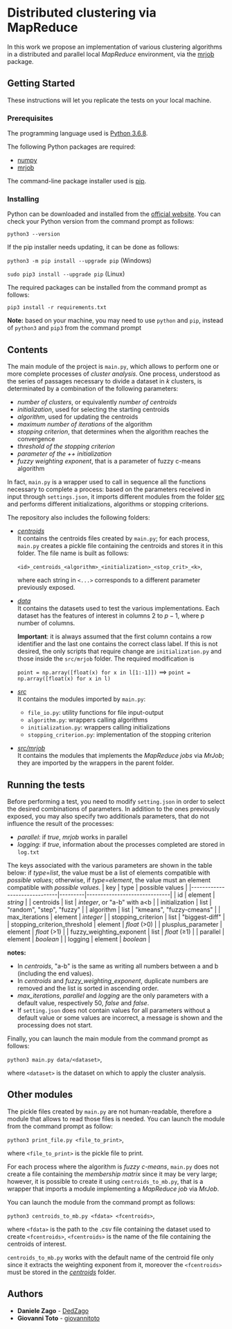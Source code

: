# Distributed clustering via MapReduce

In this work we propose an implementation of various clustering algorithms in a distributed and parallel local *MapReduce* environment, via the [mrjob](https://mrjob.readthedocs.io/en/latest/) package.

## Getting Started

These instructions will let you replicate the tests on your local machine.

### Prerequisites
The programming language used is [Python 3.6.8](https://www.python.org/downloads/).

The following Python packages are required:
* [numpy](https://numpy.org/)
* [mrjob](https://mrjob.readthedocs.io/en/latest/)

The command-line package installer used is [pip](https://pypi.org/project/pip/).

### Installing
Python can be downloaded and installed from the [official website](https://www.python.org/downloads/).
You can check your Python version from the command prompt as follows:

```python3 --version```

If the pip installer needs updating, it can be done as follows:

```python3 -m pip install --upgrade pip``` (Windows)

```sudo pip3 install --upgrade pip``` (Linux)

The required packages can be installed from the command prompt as follows:

```pip3 install -r requirements.txt```

**Note:** based on your machine, you may need to use `python` and `pip`, instead of `python3` and `pip3` from the command prompt

## Contents
The main module of the project is `main.py`, which allows to perform one or more complete processes of *cluster analysis*. One process, understood as the series of passages necessary to divide a dataset in *k* clusters, is determinated by a combination of the following parameters:
* *number of clusters*, or equivalently *number of centroids*
* *initialization*, used for selecting the starting centroids
* *algorithm*, used for updating the centroids
* *maximum number of iterations* of the algorithm
* *stopping criterion*, that determines when the algorithm reaches the convergence
* *threshold of the stopping criterion*
* *parameter of  the ++ initialization*
* *fuzzy weighting exponent*, that is a parameter of fuzzy c-means algorithm

In fact, `main.py` is a wrapper used to call in sequence all the functions necessary to complete a process: based on the parameters received in input through `settings.json`, it imports different modules from the folder [src](https://github.com/DedZago/midst/tree/master/src) and performs different initializations, algorithms or stopping criterions.

The repository also includes the following folders:
* *[centroids](https://github.com/DedZago/midst/tree/master/centroids)* \
	It contains the centroids files created by `main.py`; for each process, `main.py` creates a pickle file containing the centroids and stores it in this folder. The file name is built as follows:

	`<id>_centroids_<algorithm>_<initialization>_<stop_crit>_<k>`,
    
	where each string in `<...>` corresponds to a different parameter previously exposed.

* *[data](https://github.com/DedZago/midst/blob/local/data)* \
	It contains the datasets used to test the various implementations. Each dataset has the features of interest in columns $2$ to $p-1$, where p number of columns.
    
    **Important**: it is always assumed that the first column contains a row identifier and the last one contains the correct class label. If this is not desired, the only scripts that require change are `initialization.py` and those inside the `src/mrjob` folder. The required modification is
    
    `point = np.array([float(x) for x in l[1:-1]])` ==> `point = np.array([float(x) for x in l)`
    
* *[src](https://github.com/DedZago/midst/tree/master/src)* \
	It contains the modules imported by `main.py`:
	* `file_io.py`: utility functions for file input-output
	* `algorithm.py`: wrappers calling algorithms
	* `initialization.py`: wrappers calling initializations
	* `stopping_criterion.py`: implementation of the stopping criterion

* *[src/mrjob](https://github.com/DedZago/midst/tree/master/src/mrjob)* \
	It contains the modules that implements the *MapReduce jobs* via *MrJob*; they are imported by the wrappers in the parent folder.   

## Running the tests
Before performing a test, you need to modify `setting.json` in order to select the desired combinations of parameters. In addition to the ones previously exposed, you may also specify two additionals parameters, that do not influence the result of the processes:
* *parallel*: if *true*, *mrjob* works in parallel
* *logging*: if *true*, information about the processes completed are  stored in `log.txt`

The keys associated with the various parameters are shown in the table below: if *type*=*list*, the value must be a list of elements compatible with *possible values*; otherwise, if *type*=*element*, the value must an element compatible with *possible values*.
| key                          | type    | possible values              |
|------------------------------|---------|------------------------------|
| id                           | element | *string*                     |
| centroids                    | list    | *integer*, or "a-b" with a<b |
| initialization               | list    | "random", "step", "fuzzy"    |
| algorithm                    | list    | "kmeans", "fuzzy-cmeans"     |
| max_iterations               | element | *integer*                    |
| stopping_criterion           | list    | "biggest-diff"               |
| stopping_criterion_threshold | element | *float* (>0)                 |
| plusplus_parameter           | element | *float* (>1)                 |
| fuzzy_weighting_exponent     | list    | *float* (&#8805;1)           |
| parallel                     | element | *boolean*                    |
| logging                      | element | *boolean*                    |

**notes:**
* In *centroids*, "a-b" is the same as writing all numbers between a and b (including the end values).
* In *centroids* and *fuzzy_weighting_exponent*, duplicate numbers are removed and the list is sorted in ascending order.
* *max_iterations*, *parallel* and *logging* are the only parameters with a default value, respectively 50, *false* and *false*.
* If `setting.json` does not contain values for all parameters without a default value or some values are incorrect, a message is shown and the processing does not start.

Finally, you can launch the main module from the command prompt as follows:

```python3 main.py data/<dataset>```,

where `<dataset>` is the dataset on which to apply the cluster analysis.

## Other modules
The pickle files created by `main.py` are not human-readable, therefore a module that allows to read those files is needed.
You can launch the module from the command prompt as follow:

```python3 print_file.py <file_to_print>```,

where `<file_to_print>` is the pickle file to print.

For each process where the algorithm is *fuzzy c-means*, `main.py` does not create a file containing the *membership matrix* since it may be very large; however, it is possible to create it using  `centroids_to_mb.py`, that is a wrapper that imports a module  implementing a *MapReduce job* via *MrJob*.

You can launch the module from the command prompt as follows:

```python3 centroids_to_mb.py <fdata> <fcentroids>```,

where `<fdata>` is the path to the .csv file containing the dataset used to create `<fcentroids>`, `<fcentroids>` is the name of the file containing the centroids of interest.

`centroids_to_mb.py` works with the default name of the centroid file only since it extracts the weighting exponent from it, moreover
the `<fcentroids>` must be stored in the *[centroids](https://github.com/DedZago/midst/tree/master/centroids)* folder.

## Authors

* **Daniele Zago** - [DedZago](https://github.com/DedZago)
* **Giovanni Toto** - [giovannitoto](https://github.com/giovannitoto)
